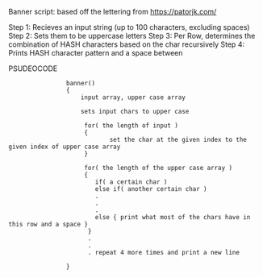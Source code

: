 Banner script: based off the lettering from https://patorjk.com/

Step 1: Recieves an input string (up to 100 characters, excluding spaces)
Step 2: Sets them to be uppercase letters
Step 3: Per Row, determines the combination of HASH characters based on the char recursively
Step 4: Prints HASH character pattern and a space between 



PSUDEOCODE

                    banner()
                    {
                        input array, upper case array 
                        
                        sets input chars to upper case
                        
                         for( the length of input )
                         {
                                set the char at the given index to the given index of upper case array 
                         }
                            
                         for( the length of the upper case array )
                         {  
                            if( a certain char )
                            else if( another certain char )
                            .
                            .
                            .
                            else { print what most of the chars have in this row and a space }
                          }
                          .
                          .
                          . repeat 4 more times and print a new line

                    }
